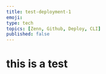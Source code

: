 ```yaml
---
title: test-deployment-1
emoji: 
type: tech
topics: [Zenn, Github, Deploy, CLI]
published: false
---
```


# this is a test
